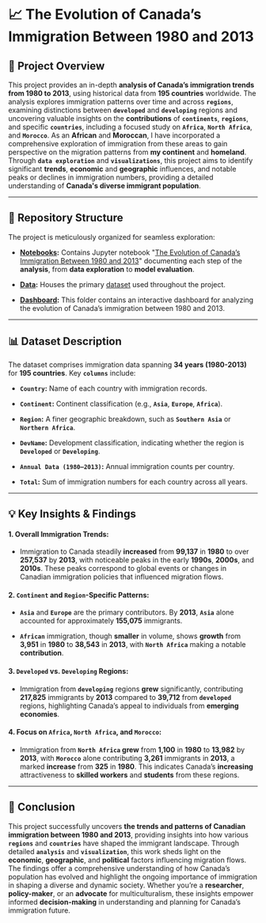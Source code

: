 # 📈 The Evolution of Canada’s Immigration Between 1980 and 2013


## 📌 Project Overview

This project provides an in-depth **analysis of Canada’s immigration trends from 1980 to 2013**, using historical data from **195 countries** worldwide. The analysis explores immigration patterns over time and across **`regions`**, examining distinctions between **`developed`** and **`developing`** regions and uncovering valuable insights on the **contributions** of **`continents`**, **`regions`**, and specific **`countries`**, including a focused study on **`Africa`**, **`North Africa`**, and **`Morocco`**. As an **African** and **Moroccan**, I have incorporated a comprehensive exploration of immigration from these areas to gain perspective on the migration patterns from **my continent** and **homeland**. Through **`data exploration`** and **`visualizations`**, this project aims to identify significant **trends**, **economic** and **geographic** influences, and notable peaks or declines in immigration numbers, providing a detailed understanding of **Canada's diverse immigrant population**.
________________________________________

## 📂 Repository Structure

The project is meticulously organized for seamless exploration:

+ **[Notebooks](https://github.com/Waliid18/Walid-Lahlali-Data-Science-Portfolio/tree/main/Data-Science-Projects/02%20-%20Exploratory-Data-Analysis-EDA-Projects/02%20-%20The%20Evolution%20of%20Canada%E2%80%99s%20Immigration%20Between%201980%20and%202013/01%20-%20Notebooks):** Contains Jupyter notebook "[The Evolution of Canada’s Immigration Between 1980 and 2013](https://github.com/Waliid18/Walid-Lahlali-Data-Science-Portfolio/blob/main/Data-Science-Projects/02%20-%20Exploratory-Data-Analysis-EDA-Projects/02%20-%20The%20Evolution%20of%20Canada%E2%80%99s%20Immigration%20Between%201980%20and%202013/01%20-%20Notebooks/The_Evolution_of_Canada%E2%80%99s_Immigration_Between_1980_and_2013.ipynb)" documenting each step of the **analysis**, from **data exploration** to **model evaluation**.
  
+ **[Data](https://github.com/Waliid18/Walid-Lahlali-Data-Science-Portfolio/tree/main/Data-Science-Projects/02%20-%20Exploratory-Data-Analysis-EDA-Projects/02%20-%20The%20Evolution%20of%20Canada%E2%80%99s%20Immigration%20Between%201980%20and%202013/02%20-%20Data):** Houses the primary [dataset](https://github.com/Waliid18/Walid-Lahlali-Data-Science-Portfolio/blob/main/Data-Science-Projects/02%20-%20Exploratory-Data-Analysis-EDA-Projects/02%20-%20The%20Evolution%20of%20Canada%E2%80%99s%20Immigration%20Between%201980%20and%202013/02%20-%20Data/Immigration_Canada.csv) used throughout the project.

+ **[Dashboard](https://github.com/Waliid18/Walid-Lahlali-Data-Science-Portfolio/tree/main/Data-Science-Projects/02%20-%20Exploratory-Data-Analysis-EDA-Projects/02%20-%20The%20Evolution%20of%20Canada%E2%80%99s%20Immigration%20Between%201980%20and%202013/03%20-%20Dashboard):** This folder contains an interactive dashboard for analyzing the evolution of Canada’s immigration between 1980 and 2013. 
________________________________________

## 📊 Dataset Description

The dataset comprises immigration data spanning **34 years (1980-2013)** for **195 countries**. Key **`columns`** include:

+ **`Country`:** Name of each country with immigration records.
  
+ **`Continent`:** Continent classification (e.g., **`Asia`**, **`Europe`**, **`Africa`**).
  
+ **`Region`:** A finer geographic breakdown, such as **`Southern Asia`** or **`Northern Africa`**.
  
+ **`DevName`:** Development classification, indicating whether the region is **`Developed`** or **`Developing`**.
  
+ **`Annual Data (1980–2013)`:** Annual immigration counts per country.
  
+ **`Total`:** Sum of immigration numbers for each country across all years.
  
________________________________________

## 💡 Key Insights & Findings


#### 1. Overall Immigration Trends:

  + Immigration to Canada steadily **increased** from **99,137** in **1980** to over **257,537** by **2013**, with noticeable peaks in the early **1990s**, **2000s**, and **2010s**. These peaks correspond to global events or changes in Canadian immigration policies that influenced migration flows.

#### 2. `Continent` and `Region`-Specific Patterns:

  + **`Asia`** and **`Europe`** are the primary contributors. By **2013**, **`Asia`** alone accounted for approximately **155,075** immigrants.
    
  + **`African`** immigration, though **smaller** in volume, shows **growth** from **3,951** in **1980** to **38,543** in **2013**, with **`North Africa`** making a notable **contribution**.

#### 3. `Developed` vs. `Developing` Regions:

  + Immigration from **`developing`** regions **grew** significantly, contributing **217,825** immigrants by **2013** compared to **39,712** from **`developed`** regions, highlighting Canada’s appeal to individuals from **emerging economies**.
  
#### 4. Focus on `Africa`, `North Africa`, and `Morocco`:

  + Immigration from **`North Africa` grew** from **1,100** in **1980** to **13,982** by **2013**, with **`Morocco`** alone contributing **3,261** immigrants in **2013**, a marked **increase** from **325** in **1980**. This indicates Canada’s **increasing** attractiveness to **skilled workers** and **students** from these regions.

________________________________________

## 🔑 Conclusion

This project successfully uncovers **the trends and patterns of Canadian immigration between 1980 and 2013**, providing insights into how various **`regions`** and **`countries`** have shaped the immigrant landscape. Through detailed **`analysis`** and **`visualization`**, this work sheds light on the **economic**, **geographic**, and **political** factors influencing migration flows. The findings offer a comprehensive understanding of how Canada’s population has evolved and highlight the ongoing importance of immigration in shaping a diverse and dynamic society. Whether you’re a **researcher**, **policy-maker**, or an **advocate** for multiculturalism, these insights empower informed **decision-making** in understanding and planning for Canada’s immigration future.
